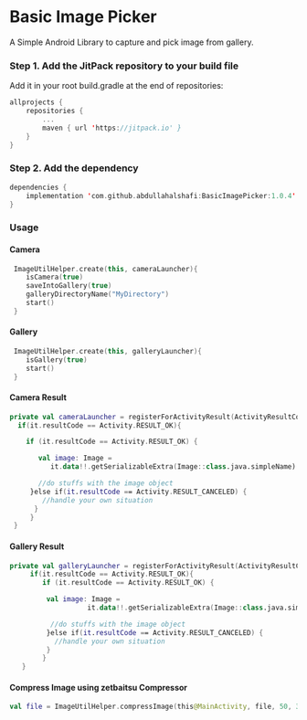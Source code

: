 # Basic Image Picker
A Simple Android Library to capture and pick image from gallery.

### Step 1. Add the JitPack repository to your build file
Add it in your root build.gradle at the end of repositories:
```Kotlin
allprojects {
    repositories {
        ...
        maven { url 'https://jitpack.io' }
    }
}
```

### Step 2. Add the dependency
```Kotlin
dependencies {
    implementation 'com.github.abdullahalshafi:BasicImagePicker:1.0.4'
}
```

### Usage
#### Camera
```kotlin
 ImageUtilHelper.create(this, cameraLauncher){
    isCamera(true)
    saveIntoGallery(true)
    galleryDirectoryName("MyDirectory")
    start()
 }
```

#### Gallery
```kotlin
 ImageUtilHelper.create(this, galleryLauncher){
    isGallery(true)
    start()
 }
```

#### Camera Result
```kotlin
private val cameraLauncher = registerForActivityResult(ActivityResultContracts.StartActivityForResult()){
  if(it.resultCode == Activity.RESULT_OK){

    if (it.resultCode == Activity.RESULT_OK) {

       val image: Image =
          it.data!!.getSerializableExtra(Image::class.java.simpleName) as Image

       //do stuffs with the image object
     }else if(it.resultCode == Activity.RESULT_CANCELED) {
        //handle your own situation
      }
     }
 }
```

#### Gallery Result
```kotlin
private val galleryLauncher = registerForActivityResult(ActivityResultContracts.StartActivityForResult()){
     if(it.resultCode == Activity.RESULT_OK){
        if (it.resultCode == Activity.RESULT_OK) {

         val image: Image =
                   it.data!!.getSerializableExtra(Image::class.java.simpleName) as Image

          //do stuffs with the image object
         }else if(it.resultCode == Activity.RESULT_CANCELED) {
           //handle your own situation
         }
        }
   }
```

#### Compress Image using zetbaitsu Compressor
```kotlin
val file = ImageUtilHelper.compressImage(this@MainActivity, file, 50, 300,300)
```


